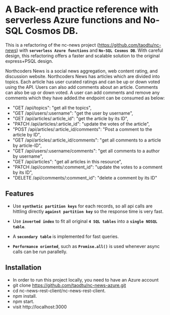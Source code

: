 # A Back-end practice reference with serverless Azure functions and No-SQL Cosmos DB.

This is a refactoring of the nc-news project (https://github.com/taodtu/nc-news) with **`serverless Azure functions`** and **`No-SQL Cosmos DB`**. With careful design, this refactoring offers a faster and scalable solution to the original express+PSQL design.

Northcoders News is a social news aggregation, web content rating, and discussion website. Northcoders News has articles which are divided into topics. Each article has user curated ratings and can be up or down voted using the API. Users can also add comments about an article. Comments can also be up or down voted. A user can add comments and remove any comments which they have added.the endpoint can be consumed as below:
- "GET /api/topics": "get all the topics",
- "GET /api/users/:username": "get the user by username",
- "GET /api/articles/:article_id": "get the article by its ID",
- "PATCH /api/articles/:article_id": "update the votes of the article",
- "POST /api/articles/:article_id/comments": "Post a comment to the article by ID",
- "GET /api/articles/:article_id/comments": "get all comments to a article by article-ID",
- "GET /api/users/:username/comments": "get all comments to a author by username",
- "GET /api/articles": "get all articles in this resource",
- "PATCH /api/comments/:comment_id": "update the votes to a comment by its ID",
- "DELETE /api/comments/:comment_id": "delete a comment by its ID"

## Features

- Use **`synthetic partition keys`** for each records, so all api calls are hittling directly **`against partition key`** so the response time is very fast.

- Use **`inverted index`** to fit all original **`4 SQL tables`** into a **`single NOSQL table`**.

- A **`secondary table`** is implemented for fast queries.

- **`Performance oriented`**, such as **`Promise.all()`** is used whenever async calls can be run parallelly.

## Installation

- In order to run this project locally, you need to have an Azure account
- git clone https://github.com/taodtu/nc-news-azure.git
- cd nc-news-rest-client/nc-news-rest-client.
- npm install.
- npm start.
- visit http://localhost:3000
